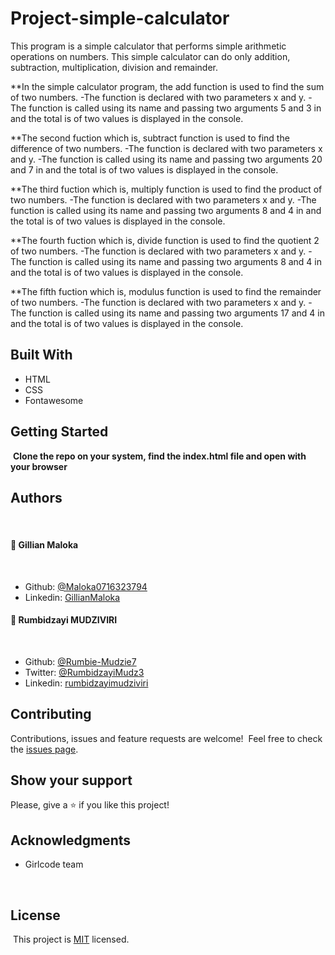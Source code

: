 # Project-simple-calculator

This program is a simple calculator that performs simple arithmetic operations on numbers. 
This simple calculator can do only addition, subtraction, multiplication, division and remainder.

**In the simple calculator program, the add function is used to find the sum of two numbers.
-The function is declared with two parameters x and y.
-The function is called using its name and passing two arguments 5 and 3 in and the total is of two values is displayed in the console.

**The second fuction which is, subtract function is used to find the difference of two numbers.
-The function is declared with two parameters x and y.
-The function is called using its name and passing two arguments 20 and 7 in and the total is of two values is displayed in the console.

**The third fuction which is, multiply function is used to find the product of two numbers.
-The function is declared with two parameters x and y.
-The function is called using its name and passing two arguments 8 and 4 in and the total is of two values is displayed in the console.

**The fourth fuction which is, divide function is used to find the quotient 2 of two numbers.
-The function is declared with two parameters x and y.
-The function is called using its name and passing two arguments 8 and 4 in and the total is of two values is displayed in the console.

**The fifth fuction which is, modulus function is used to find the remainder of two numbers.
-The function is declared with two parameters x and y.
-The function is called using its name and passing two arguments 17 and 4 in and the total is of two values is displayed in the console.

## Built With

- HTML
- CSS
- Fontawesome

## Getting Started

​
**Clone the repo on your system, find the index.html file and open with your browser**
​

## Authors
​
#### 👤 **Gillian Maloka**
​
- Github: [@Maloka0716323794](https://github.com/Maloka0716323794)
- Linkedin: [GillianMaloka](https://www.linkedin.com/in/gillian-maloka-0b1284149/)

 
#### 👤 **Rumbidzayi MUDZIVIRI**
​
- Github: [@Rumbie-Mudzie7](https://github.com/Rumbie-Mudzie7)
- Twitter: [@RumbidzayiMudz3](https://twitter.com/RumbidzayiMudz3)
- Linkedin: [rumbidzayimudziviri](https://www.linkedin.com/in/rumbidzayi-mudziviri-792b4b85/)​

## Contributing

Contributions, issues and feature requests are welcome!
​
Feel free to check the [issues page](https://github.com/Maloka0716323794/simple-calculator/issues).

## Show your support

Please, give a ⭐️ if you like this project!
​

## Acknowledgments

- Girlcode team


  ​
## License
​
This project is [MIT](lic.url) licensed.
​